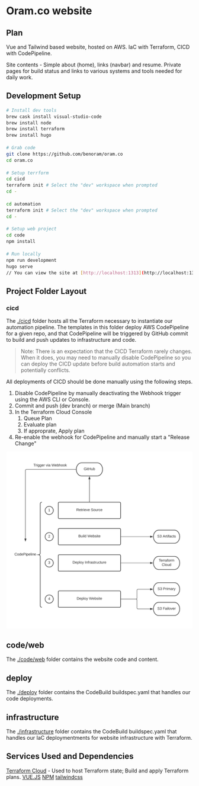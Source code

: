# Oram.co website

## Plan

Vue and Tailwind based website, hosted on AWS. IaC with Terraform, CICD with CodePipeline.

Site contents - Simple about (home), links (navbar) and resume. Private pages for build status and links to various systems and tools needed for daily work.

## Development Setup


```bash
# Install dev tools
brew cask install visual-studio-code
brew install node
brew install terraform
brew install hugo

# Grab code
git clone https://github.com/benoram/oram.co
cd oram.co

# Setup terrform
cd cicd
terraform init # Select the "dev" workspace when prompted
cd -

cd automation
terraform init # Select the "dev" workspace when prompted
cd -

# Setup web project
cd code
npm install

# Run locally
npm run development
hugo serve
// You can view the site at [http://localhost:1313](http://localhost:1313)
```

## Project Folder Layout

### cicd

The [./cicd](./cicd) folder hosts all the Terraform necessary to instantiate our automation pipeline. The templates in this folder deploy AWS CodePipeline for a given repo, and that CodePipeline will be triggered by GitHub commit to build and push updates to infrastructure and code.

> Note:
There is an expectation that the CICD Terraform rarely changes. When it does, you may need to manually disable CodePipeline so you can deploy the CICD update before build automation starts and potentially conflicts.

All deployments of CICD should be done manually using the following steps.

1. Disable CodePipeline by manually deactivating the Webhook trigger using the AWS CLI or Console.
2. Commit and push (dev branch) or merge (Main branch)
3. In the Terraform Cloud Console
    1. Queue Plan
    2. Evaluate plan
    3. If approprate, Apply plan
4. Re-enable the webhook for CodePipeline and manually start a "Release Change"

![CICD](./docs/diagrams/cicd.png)

## code/web

The [./code/web](./code/web) folder contains the website code and content.

## deploy

The [./deploy](./deploy) folder contains the CodeBuild buildspec.yaml that handles our code deployments.

## infrastructure

The [./infrastructure](./infrastructure) folder contains the CodeBuild buildspec.yaml that handles our IaC deploymentments for website infrastructure with Terraform.

## Services Used and Dependencies

[Terraform Cloud](https://app.terraform.io) - Used to host Terraform state; Build and apply Terraform plans.
[VUE.JS](https://vuejs.org/)
[NPM](https://www.npmjs.com/)
[tailwindcss](https://tailwindcss.com/)
